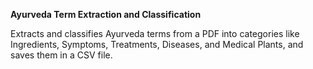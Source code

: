 **Ayurveda Term Extraction and Classification**


Extracts and classifies Ayurveda terms from a PDF into categories like Ingredients, Symptoms, Treatments, Diseases, and Medical Plants, and saves them in a CSV file.
